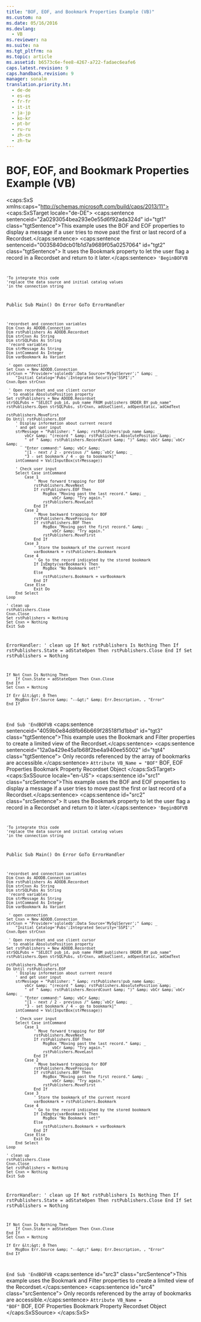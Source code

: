 ```yaml
---
title: "BOF, EOF, and Bookmark Properties Example (VB)"
ms.custom: na
ms.date: 05/16/2016
ms.devlang: 
  - VB
ms.reviewer: na
ms.suite: na
ms.tgt_pltfrm: na
ms.topic: article
ms.assetid: b6573c6e-fee8-4267-a722-fadaec6eafe6
caps.latest.revision: 9
caps.handback.revision: 9
manager: sonalm
translation.priority.ht: 
  - de-de
  - es-es
  - fr-fr
  - it-it
  - ja-jp
  - ko-kr
  - pt-br
  - ru-ru
  - zh-cn
  - zh-tw
---
```

# BOF, EOF, and Bookmark Properties Example (VB)
<?xml version="1.0" encoding="utf-8"?>
<caps:SxS xmlns:caps="http://schemas.microsoft.com/build/caps/2013/11">
  <caps:SxSTarget locale="de-DE">
    <developerReferenceWithoutSyntaxDocument xsi:schemaLocation="http://ddue.schemas.microsoft.com/authoring/2003/5 http://dduestorage.blob.core.windows.net/ddueschema/developer.xsd" xmlns="http://ddue.schemas.microsoft.com/authoring/2003/5" xmlns:xlink="http://www.w3.org/1999/xlink" xmlns:xsi="http://www.w3.org/2001/XMLSchema-instance">
      <introduction>
        <para>
          <caps:sentence sentenceid="2a0293054bea293e0e55d6f92ada324d" id="tgt1" class="tgtSentence">This example uses the <legacyLink xlink:href="36c31ab2-f3b6-4281-89b6-db7e04e38fd2">BOF</legacyLink> and <legacyLink xlink:href="36c31ab2-f3b6-4281-89b6-db7e04e38fd2">EOF</legacyLink> properties to display a message if a user tries to move past the first or last record of a <legacyLink xlink:href="ede1415f-c3df-4cc5-a05b-2576b2b84b60">Recordset</legacyLink>.</caps:sentence>
          <caps:sentence sentenceid="0035840dcb01b1d7a9689f05a0257064" id="tgt2" class="tgtSentence"> It uses the <legacyLink xlink:href="481dcc93-487b-490e-ac58-a1e9b2ebfd43">Bookmark</legacyLink> property to let the user flag a record in a <legacyBold>Recordset</legacyBold> and return to it later.</caps:sentence>
        </para>
        <code>'BeginBOFVB

    'To integrate this code
    'replace the data source and initial catalog values
    'in the connection string
    
Public Sub Main()
    On Error GoTo ErrorHandler

    'recordset and connection variables
    Dim Cnxn As ADODB.Connection
    Dim rstPublishers As ADODB.Recordset
    Dim strCnxn As String
    Dim strSQLPubs As String
     'record variables
    Dim strMessage As String
    Dim intCommand As Integer
    Dim varBookmark As Variant
     
     ' open connection
    Set Cnxn = New ADODB.Connection
    strCnxn = "Provider='sqloledb';Data Source='MySqlServer';" &amp; _
        "Initial Catalog='Pubs';Integrated Security='SSPI';"
    Cnxn.Open strCnxn
       
     ' Open recordset and use client cursor
     ' to enable AbsolutePosition property
    Set rstPublishers = New ADODB.Recordset
    strSQLPubs = "SELECT pub_id, pub_name FROM publishers ORDER BY pub_name"
    rstPublishers.Open strSQLPubs, strCnxn, adUseClient, adOpenStatic, adCmdText
    
    rstPublishers.MoveFirst
    Do Until rstPublishers.EOF
        ' Display information about current record
        ' and get user input
        strMessage = "Publisher: " &amp; rstPublishers!pub_name &amp; _
            vbCr &amp; "(record " &amp; rstPublishers.AbsolutePosition &amp; _
            " of " &amp; rstPublishers.RecordCount &amp; ")" &amp; vbCr &amp; vbCr &amp; _
            "Enter command:" &amp; vbCr &amp; _
            "[1 - next / 2 - previous /" &amp; vbCr &amp; _
            "3 - set bookmark / 4 - go to bookmark]"
        intCommand = Val(InputBox(strMessage))

        ' Check user input
        Select Case intCommand
            Case 1
                ' Move forward trapping for EOF
                rstPublishers.MoveNext
                If rstPublishers.EOF Then
                    MsgBox "Moving past the last record." &amp; _
                        vbCr &amp; "Try again."
                    rstPublishers.MoveLast
                End If
            Case 2
                ' Move backward trapping for BOF
                rstPublishers.MovePrevious
                If rstPublishers.BOF Then
                    MsgBox "Moving past the first record." &amp; _
                        vbCr &amp; "Try again."
                    rstPublishers.MoveFirst
                End If
            Case 3
                ' Store the bookmark of the current record
                varBookmark = rstPublishers.Bookmark
            Case 4
                ' Go to the record indicated by the stored bookmark
                If IsEmpty(varBookmark) Then
                    MsgBox "No Bookmark set!"
                Else
                    rstPublishers.Bookmark = varBookmark
                End If
            Case Else
                Exit Do
        End Select
    Loop

    ' clean up
    rstPublishers.Close
    Cnxn.Close
    Set rstPublishers = Nothing
    Set Cnxn = Nothing
    Exit Sub
    
ErrorHandler:
    ' clean up
    If Not rstPublishers Is Nothing Then
        If rstPublishers.State = adStateOpen Then rstPublishers.Close
    End If
    Set rstPublishers = Nothing
    
    If Not Cnxn Is Nothing Then
        If Cnxn.State = adStateOpen Then Cnxn.Close
    End If
    Set Cnxn = Nothing
    
    If Err &lt;&gt; 0 Then
        MsgBox Err.Source &amp; "--&gt;" &amp; Err.Description, , "Error"
    End If
End Sub
'EndBOFVB</code>
        <para>
          <caps:sentence sentenceid="4059b0e84d8fb66b669f28518f1d1bbd" id="tgt3" class="tgtSentence">This example uses the <legacyBold>Bookmark</legacyBold> and <legacyLink xlink:href="80263a7a-5d21-45d1-84fc-34b7a9be4c22">Filter</legacyLink> properties to create a limited view of the <legacyBold>Recordset</legacyBold>.</caps:sentence>
          <caps:sentence sentenceid="12a0a429e45a1b68f2be4a940ee55002" id="tgt4" class="tgtSentence"> Only records referenced by the array of bookmarks are accessible.</caps:sentence>
        </para>
        <code>Attribute VB_Name = "BOF"</code>
      </introduction>
      <relatedTopics>
        <link xlink:href="36c31ab2-f3b6-4281-89b6-db7e04e38fd2">BOF, EOF Properties</link>
        <link xlink:href="481dcc93-487b-490e-ac58-a1e9b2ebfd43">Bookmark Property</link>
        <link xlink:href="ede1415f-c3df-4cc5-a05b-2576b2b84b60">Recordset Object</link>
      </relatedTopics>
    </developerReferenceWithoutSyntaxDocument>
  </caps:SxSTarget>
  <caps:SxSSource locale="en-US">
    <developerReferenceWithoutSyntaxDocument xsi:schemaLocation="http://ddue.schemas.microsoft.com/authoring/2003/5 http://dduestorage.blob.core.windows.net/ddueschema/developer.xsd" xmlns="http://ddue.schemas.microsoft.com/authoring/2003/5" xmlns:xlink="http://www.w3.org/1999/xlink" xmlns:xsi="http://www.w3.org/2001/XMLSchema-instance">
      <introduction>
        <para>
          <caps:sentence id="src1" class="srcSentence">This example uses the <legacyLink xlink:href="36c31ab2-f3b6-4281-89b6-db7e04e38fd2">BOF</legacyLink> and <legacyLink xlink:href="36c31ab2-f3b6-4281-89b6-db7e04e38fd2">EOF</legacyLink> properties to display a message if a user tries to move past the first or last record of a <legacyLink xlink:href="ede1415f-c3df-4cc5-a05b-2576b2b84b60">Recordset</legacyLink>.</caps:sentence>
          <caps:sentence id="src2" class="srcSentence"> It uses the <legacyLink xlink:href="481dcc93-487b-490e-ac58-a1e9b2ebfd43">Bookmark</legacyLink> property to let the user flag a record in a <legacyBold>Recordset</legacyBold> and return to it later.</caps:sentence>
        </para>
        <code>'BeginBOFVB

    'To integrate this code
    'replace the data source and initial catalog values
    'in the connection string
    
Public Sub Main()
    On Error GoTo ErrorHandler

    'recordset and connection variables
    Dim Cnxn As ADODB.Connection
    Dim rstPublishers As ADODB.Recordset
    Dim strCnxn As String
    Dim strSQLPubs As String
     'record variables
    Dim strMessage As String
    Dim intCommand As Integer
    Dim varBookmark As Variant
     
     ' open connection
    Set Cnxn = New ADODB.Connection
    strCnxn = "Provider='sqloledb';Data Source='MySqlServer';" &amp; _
        "Initial Catalog='Pubs';Integrated Security='SSPI';"
    Cnxn.Open strCnxn
       
     ' Open recordset and use client cursor
     ' to enable AbsolutePosition property
    Set rstPublishers = New ADODB.Recordset
    strSQLPubs = "SELECT pub_id, pub_name FROM publishers ORDER BY pub_name"
    rstPublishers.Open strSQLPubs, strCnxn, adUseClient, adOpenStatic, adCmdText
    
    rstPublishers.MoveFirst
    Do Until rstPublishers.EOF
        ' Display information about current record
        ' and get user input
        strMessage = "Publisher: " &amp; rstPublishers!pub_name &amp; _
            vbCr &amp; "(record " &amp; rstPublishers.AbsolutePosition &amp; _
            " of " &amp; rstPublishers.RecordCount &amp; ")" &amp; vbCr &amp; vbCr &amp; _
            "Enter command:" &amp; vbCr &amp; _
            "[1 - next / 2 - previous /" &amp; vbCr &amp; _
            "3 - set bookmark / 4 - go to bookmark]"
        intCommand = Val(InputBox(strMessage))

        ' Check user input
        Select Case intCommand
            Case 1
                ' Move forward trapping for EOF
                rstPublishers.MoveNext
                If rstPublishers.EOF Then
                    MsgBox "Moving past the last record." &amp; _
                        vbCr &amp; "Try again."
                    rstPublishers.MoveLast
                End If
            Case 2
                ' Move backward trapping for BOF
                rstPublishers.MovePrevious
                If rstPublishers.BOF Then
                    MsgBox "Moving past the first record." &amp; _
                        vbCr &amp; "Try again."
                    rstPublishers.MoveFirst
                End If
            Case 3
                ' Store the bookmark of the current record
                varBookmark = rstPublishers.Bookmark
            Case 4
                ' Go to the record indicated by the stored bookmark
                If IsEmpty(varBookmark) Then
                    MsgBox "No Bookmark set!"
                Else
                    rstPublishers.Bookmark = varBookmark
                End If
            Case Else
                Exit Do
        End Select
    Loop

    ' clean up
    rstPublishers.Close
    Cnxn.Close
    Set rstPublishers = Nothing
    Set Cnxn = Nothing
    Exit Sub
    
ErrorHandler:
    ' clean up
    If Not rstPublishers Is Nothing Then
        If rstPublishers.State = adStateOpen Then rstPublishers.Close
    End If
    Set rstPublishers = Nothing
    
    If Not Cnxn Is Nothing Then
        If Cnxn.State = adStateOpen Then Cnxn.Close
    End If
    Set Cnxn = Nothing
    
    If Err &lt;&gt; 0 Then
        MsgBox Err.Source &amp; "--&gt;" &amp; Err.Description, , "Error"
    End If
End Sub
'EndBOFVB</code>
        <para>
          <caps:sentence id="src3" class="srcSentence">This example uses the <legacyBold>Bookmark</legacyBold> and <legacyLink xlink:href="80263a7a-5d21-45d1-84fc-34b7a9be4c22">Filter</legacyLink> properties to create a limited view of the <legacyBold>Recordset</legacyBold>.</caps:sentence>
          <caps:sentence id="src4" class="srcSentence"> Only records referenced by the array of bookmarks are accessible.</caps:sentence>
        </para>
        <code>Attribute VB_Name = "BOF"</code>
      </introduction>
      <relatedTopics>
        <link xlink:href="36c31ab2-f3b6-4281-89b6-db7e04e38fd2">BOF, EOF Properties</link>
        <link xlink:href="481dcc93-487b-490e-ac58-a1e9b2ebfd43">Bookmark Property</link>
        <link xlink:href="ede1415f-c3df-4cc5-a05b-2576b2b84b60">Recordset Object</link>
      </relatedTopics>
    </developerReferenceWithoutSyntaxDocument>
  </caps:SxSSource>
</caps:SxS>